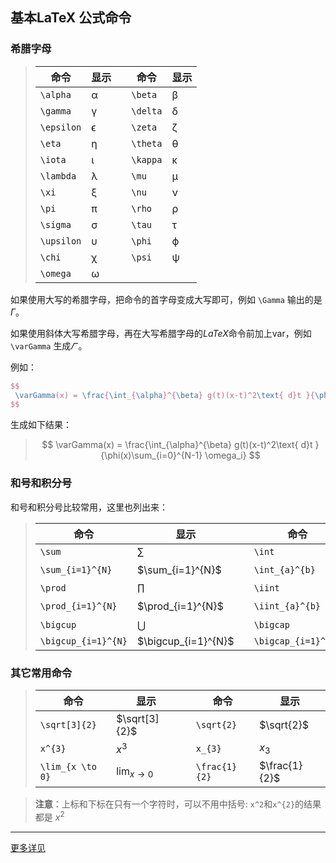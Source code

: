 ## **基本LaTeX 公式命令**

### **希腊字母**

> | 命令         | 显示   |      | 命令       | 显示   |
> | ---------- | ---- | ---- | -------- | ---- |
> | `\alpha`   | α    |      | `\beta`  | β    |
> | `\gamma`   | γ    |      | `\delta` | δ    |
> | `\epsilon` | ϵ    |      | `\zeta`  | ζ    |
> | `\eta`     | η    |      | `\theta` | θ    |
> | `\iota`    | ι    |      | `\kappa` | κ    |
> | `\lambda`  | λ    |      | `\mu`    | μ    |
> | `\xi`      | ξ    |      | `\nu`    | ν    |
> | `\pi`      | π    |      | `\rho`   | ρ    |
> | `\sigma`   | σ    |      | `\tau`   | τ    |
> | `\upsilon` | υ    |      | `\phi`   | ϕ    |
> | `\chi`     | χ    |      | `\psi`   | ψ    |
> | `\omega`   | ω    |      |          |      |

如果使用大写的希腊字母，把命令的首字母变成大写即可，例如 `\Gamma` 输出的是$\Gamma$。

如果使用斜体大写希腊字母，再在大写希腊字母的*LaTeX*命令前加上var，例如`\varGamma` 生成$\varGamma$ 。

例如：

```latex
$$
 \varGamma(x) = \frac{\int_{\alpha}^{\beta} g(t)(x-t)^2\text{ d}t }{\phi(x)\sum_{i=0}^{N-1} \omega_i} 
$$
```

生成如下结果：

>
>$$
>\varGamma(x) = \frac{\int_{\alpha}^{\beta} g(t)(x-t)^2\text{ d}t }{\phi(x)\sum_{i=0}^{N-1} \omega_i}
>$$
>

### **和号和积分号**

和号和积分号比较常用，这里也列出来：

> | 命令                  | 显示                  |      | 命令                  | 显示                  |
> | ------------------- | ------------------- | ---- | ------------------- | ------------------- |
> | `\sum`              | $\sum$              |      | `\int`              | $\int$              |
> | `\sum_{i=1}^{N}`    | $\sum_{i=1}^{N}$    |      | `\int_{a}^{b}`      | $\int_{a}^{b}$      |
> | `\prod`             | $\prod$             |      | `\iint`             | $\iint$             |
> | `\prod_{i=1}^{N}`   | $\prod_{i=1}^{N}$   |      | `\iint_{a}^{b}`     | $\iint_{a}^{b}$     |
> | `\bigcup`           | $\bigcup$           |      | `\bigcap`           | $\bigcap$           |
> | `\bigcup_{i=1}^{N}` | $\bigcup_{i=1}^{N}$ |      | `\bigcap_{i=1}^{N}` | $\bigcap_{i=1}^{N}$ |

### **其它常用命令**

> | 命令               | 显示               |      | 命令            | 显示            |
> | ---------------- | ---------------- | ---- | ------------- | ------------- |
> | `\sqrt[3]{2}`    | $\sqrt[3]{2}$    |      | `\sqrt{2}`    | $\sqrt{2}$    |
> | `x^{3}`          | $x^3$            |      | `x_{3}`       | $x_{3}$       |
> | `\lim_{x \to 0}` | $\lim_{x \to 0}$ |      | `\frac{1}{2}` | $\frac{1}{2}$ |

> **注意**：上标和下标在只有一个字符时，可以不用中括号: `x^2`和`x^{2}`的结果都是 $x^2$

------

[更多详见](http://meta.math.stackexchange.com/questions/5020/mathjax-basic-tutorial-and-quick-reference)